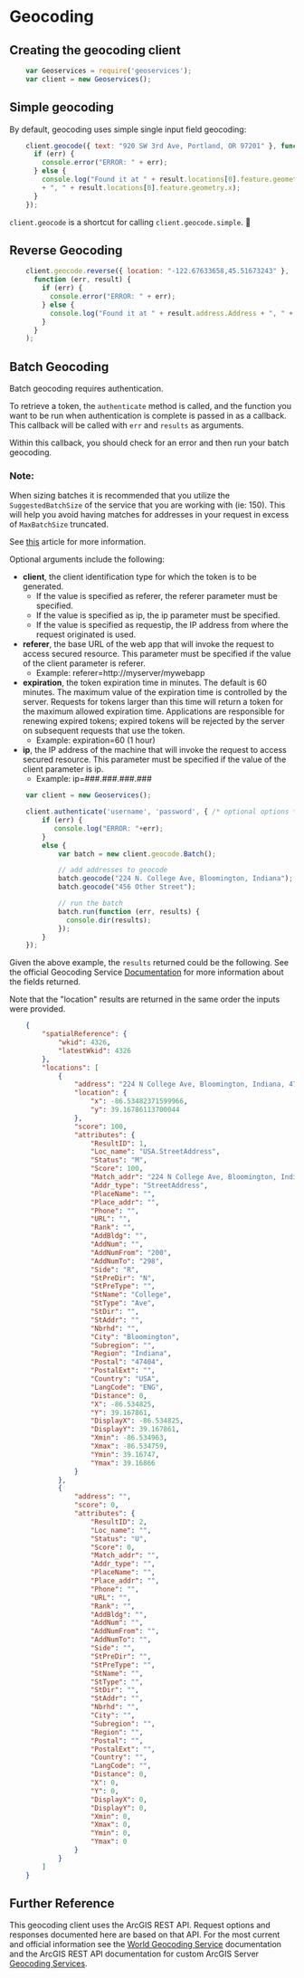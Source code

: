 # Geocoding

## Creating the geocoding client

```javascript
    var Geoservices = require('geoservices');
    var client = new Geoservices();
```

## Simple geocoding

By default, geocoding uses simple single input field geocoding:

```javascript
    client.geocode({ text: "920 SW 3rd Ave, Portland, OR 97201" }, function (err, result) {
      if (err) {
        console.error("ERROR: " + err);
      } else {
        console.log("Found it at " + result.locations[0].feature.geometry.y
        + ", " + result.locations[0].feature.geometry.x);
      }
    });
```

`client.geocode` is a shortcut for calling `client.geocode.simple`.

## Reverse Geocoding

```javascript
    client.geocode.reverse({ location: "-122.67633658,45.51673243" },
      function (err, result) {
        if (err) {
          console.error("ERROR: " + err);
        } else {
          console.log("Found it at " + result.address.Address + ", " + result.address.City);
        }
      }
    );
```

## Batch Geocoding

Batch geocoding requires authentication.

To retrieve a token, the `authenticate` method is called, and the function you want to be run when authentication is complete is passed in as a callback. This callback will be called with `err` and `results` as arguments.

Within this callback, you should check for an error and then run your batch geocoding.

### Note:
When sizing batches it is recommended that you utilize the `SuggestedBatchSize` of the service that you are working with (ie: 150).  This will help you avoid having matches for addresses in your request in excess of `MaxBatchSize` truncated.

See [this](https://developers.arcgis.com/rest/geocode/api-reference/geocoding-geocode-addresses.htm) article for more information.

Optional arguments include the following:

 * **client**, the client identification type for which the token is to be generated.
    * If the value is specified as referer, the referer parameter must be specified.
    * If the value is specified as ip, the ip parameter must be specified.
    * If the value is specified as requestip, the IP address from where the request originated is used.
 * **referer**, the base URL of the web app that will invoke the request to access secured resource. This parameter must be specified if the value of the client parameter is referer.
    * Example: referer=http://myserver/mywebapp
 * **expiration**, the token expiration time in minutes. The default is 60 minutes.   The maximum value of the expiration time is controlled by the server. Requests for tokens larger than this time will return a token for the maximum allowed expiration time. Applications are responsible for renewing expired tokens; expired tokens will be rejected by the server on subsequent requests that use the token.
    * Example: expiration=60 (1 hour)
 * **ip**, the IP address of the machine that will invoke the request to access secured resource. This parameter must be specified if the value of the client parameter is ip.
    * Example: ip=\#\#\#.\#\#\#.\#\#\#.\#\#\#

```javascript
    var client = new Geoservices();

    client.authenticate('username', 'password', { /* optional options */ }, function (err, results) {
        if (err) {
           console.log("ERROR: "+err);
        }
        else {
            var batch = new client.geocode.Batch();

            // add addresses to geocode
            batch.geocode("224 N. College Ave, Bloomington, Indiana");
            batch.geocode("456 Other Street");

            // run the batch
            batch.run(function (err, results) {
              console.dir(results);
            });
        }
    });
```

Given the above example, the `results` returned could be the following.  See
the official Geocoding Service [Documentation](https://developers.arcgis.com/rest/geocode/api-reference/overview-world-geocoding-service.htm) for more information about the fields returned.

Note that the "location" results are returned in the same order the inputs were provided.

```json
    {
        "spatialReference": {
            "wkid": 4326,
            "latestWkid": 4326
        },
        "locations": [
            {
                "address": "224 N College Ave, Bloomington, Indiana, 47404",
                "location": {
                    "x": -86.53482371599966,
                    "y": 39.16786113700044
                },
                "score": 100,
                "attributes": {
                    "ResultID": 1,
                    "Loc_name": "USA.StreetAddress",
                    "Status": "M",
                    "Score": 100,
                    "Match_addr": "224 N College Ave, Bloomington, Indiana, 47404",
                    "Addr_type": "StreetAddress",
                    "PlaceName": "",
                    "Place_addr": "",
                    "Phone": "",
                    "URL": "",
                    "Rank": "",
                    "AddBldg": "",
                    "AddNum": "",
                    "AddNumFrom": "200",
                    "AddNumTo": "298",
                    "Side": "R",
                    "StPreDir": "N",
                    "StPreType": "",
                    "StName": "College",
                    "StType": "Ave",
                    "StDir": "",
                    "StAddr": "",
                    "Nbrhd": "",
                    "City": "Bloomington",
                    "Subregion": "",
                    "Region": "Indiana",
                    "Postal": "47404",
                    "PostalExt": "",
                    "Country": "USA",
                    "LangCode": "ENG",
                    "Distance": 0,
                    "X": -86.534825,
                    "Y": 39.167861,
                    "DisplayX": -86.534825,
                    "DisplayY": 39.167861,
                    "Xmin": -86.534963,
                    "Xmax": -86.534759,
                    "Ymin": 39.16747,
                    "Ymax": 39.16866
                }
            },
            {
                "address": "",
                "score": 0,
                "attributes": {
                    "ResultID": 2,
                    "Loc_name": "",
                    "Status": "U",
                    "Score": 0,
                    "Match_addr": "",
                    "Addr_type": "",
                    "PlaceName": "",
                    "Place_addr": "",
                    "Phone": "",
                    "URL": "",
                    "Rank": "",
                    "AddBldg": "",
                    "AddNum": "",
                    "AddNumFrom": "",
                    "AddNumTo": "",
                    "Side": "",
                    "StPreDir": "",
                    "StPreType": "",
                    "StName": "",
                    "StType": "",
                    "StDir": "",
                    "StAddr": "",
                    "Nbrhd": "",
                    "City": "",
                    "Subregion": "",
                    "Region": "",
                    "Postal": "",
                    "PostalExt": "",
                    "Country": "",
                    "LangCode": "",
                    "Distance": 0,
                    "X": 0,
                    "Y": 0,
                    "DisplayX": 0,
                    "DisplayY": 0,
                    "Xmin": 0,
                    "Xmax": 0,
                    "Ymin": 0,
                    "Ymax": 0
                }
            }
        ]
    }
```

## Further Reference

This geocoding client uses the ArcGIS REST API. Request options and responses
documented here are based on that API. For the most current and official information see the [World Geocoding Service](https://developers.arcgis.com/rest/geocode/api-reference/overview-world-geocoding-service.htm) documentation and the ArcGIS REST API documentation for custom ArcGIS Server [Geocoding Services](http://resources.arcgis.com/en/help/arcgis-rest-api/index.html#/Geocode_Service/02r3000000q9000000/).

